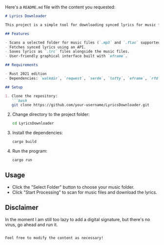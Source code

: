 Here's a `README.md` file with the content you requested:

````markdown
# Lyrics Downloader

This project is a simple tool for downloading synced lyrics for music files in your collection. The program scans through your music folder, identifies supported formats (e.g., `.mp3` and `.flac`), retrieves metadata (title and artist), and fetches synced lyrics from an API. The lyrics are then saved as `.lrc` files in the same folder as the original music files.

## Features

- Scans a selected folder for music files (`.mp3` and `.flac` supported).
- Fetches synced lyrics using an API.
- Saves lyrics as `.lrc` files alongside the music files.
- User-friendly graphical interface built with `eframe`.

## Requirements

- Rust 2021 edition
- Dependencies: `walkdir`, `reqwest`, `serde`, `lofty`, `eframe`, `rfd`

## Setup

1. Clone the repository:
   ```bash
   git clone https://github.com/your-username/LyricsDownloader.git
````

2. Change directory to the project folder:

   ```bash
   cd LyricsDownloader
   ```

3. Install the dependencies:

   ```bash
   cargo build
   ```

4. Run the program:

   ```bash
   cargo run
   ```

## Usage

* Click the "Select Folder" button to choose your music folder.
* Click "Start Processing" to scan for music files and download the lyrics.

## Disclaimer

In the moment I am still too lazy to add a digital signature, but there's no virus, go ahead and run it.

```

Feel free to modify the content as necessary!
```
